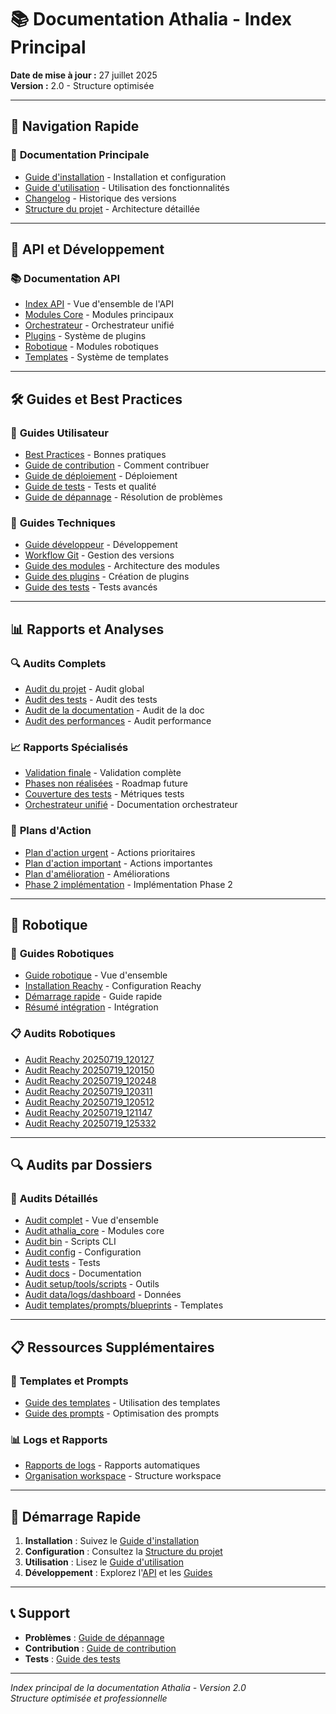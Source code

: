 # 📚 Documentation Athalia - Index Principal

**Date de mise à jour :** 27 juillet 2025  
**Version :** 2.0 - Structure optimisée

---

## 🎯 **Navigation Rapide**

### 📖 **Documentation Principale**
- [Guide d'installation](INSTALLATION.md) - Installation et configuration
- [Guide d'utilisation](USAGE.md) - Utilisation des fonctionnalités
- [Changelog](CHANGELOG.md) - Historique des versions
- [Structure du projet](STRUCTURE_PROJET_EXPLICATION.md) - Architecture détaillée

---

## 🔧 **API et Développement**

### 📚 **Documentation API**
- [Index API](API/INDEX.md) - Vue d'ensemble de l'API
- [Modules Core](API/core_modules.md) - Modules principaux
- [Orchestrateur](API/orchestrator.md) - Orchestrateur unifié
- [Plugins](API/plugins.md) - Système de plugins
- [Robotique](API/robotics.md) - Modules robotiques
- [Templates](API/templates.md) - Système de templates

---

## 🛠️ **Guides et Best Practices**

### 📖 **Guides Utilisateur**
- [Best Practices](GUIDES/BEST_PRACTICES.md) - Bonnes pratiques
- [Guide de contribution](GUIDES/CONTRIBUTING.md) - Comment contribuer
- [Guide de déploiement](GUIDES/DEPLOYMENT.md) - Déploiement
- [Guide de tests](GUIDES/TESTING.md) - Tests et qualité
- [Guide de dépannage](GUIDES/TROUBLESHOOTING.md) - Résolution de problèmes

### 🔧 **Guides Techniques**
- [Guide développeur](GUIDES/DEVELOPER_GUIDE.md) - Développement
- [Workflow Git](GUIDES/GIT_WORKFLOW.md) - Gestion des versions
- [Guide des modules](GUIDES/MODULES.md) - Architecture des modules
- [Guide des plugins](GUIDES/PLUGINS_GUIDE.md) - Création de plugins
- [Guide des tests](GUIDES/TESTS_GUIDE.md) - Tests avancés

---

## 📊 **Rapports et Analyses**

### 🔍 **Audits Complets**
- [Audit du projet](REPORTS/AUDIT_PROJET_COMPLET.md) - Audit global
- [Audit des tests](REPORTS/AUDIT_TESTS_COMPLET.md) - Audit des tests
- [Audit de la documentation](REPORTS/AUDIT_DOCUMENTATION_COMPLET.md) - Audit de la doc
- [Audit des performances](REPORTS/AUDIT_PERFORMANCE_COMPLET.md) - Audit performance

### 📈 **Rapports Spécialisés**
- [Validation finale](REPORTS/VALIDATION_FINALE_COMPLETE.md) - Validation complète
- [Phases non réalisées](REPORTS/PHASES_NON_REALISEES.md) - Roadmap future
- [Couverture des tests](REPORTS/RAPPORT_COUVERTURE_TESTS.md) - Métriques tests
- [Orchestrateur unifié](REPORTS/UNIFIED_ORCHESTRATOR.md) - Documentation orchestrateur

### 🚀 **Plans d'Action**
- [Plan d'action urgent](REPORTS/PLAN_ACTION_URGENT.md) - Actions prioritaires
- [Plan d'action important](REPORTS/PLAN_ACTION_IMPORTANT.md) - Actions importantes
- [Plan d'amélioration](REPORTS/PLAN_ACTION_AMELIORATION.md) - Améliorations
- [Phase 2 implémentation](REPORTS/PHASE2_IMPLEMENTATION.md) - Implémentation Phase 2

---

## 🤖 **Robotique**

### 🤖 **Guides Robotiques**
- [Guide robotique](robotics/ROBOTICS_GUIDE.md) - Vue d'ensemble
- [Installation Reachy](robotics/REACHY_SETUP_GUIDE.md) - Configuration Reachy
- [Démarrage rapide](robotics/ROBOTICS_QUICK_START.md) - Guide rapide
- [Résumé intégration](robotics/ROBOTICS_INTEGRATION_SUMMARY.md) - Intégration

### 📋 **Audits Robotiques**
- [Audit Reachy 20250719_120127](robotics/reachy_audit_20250719_120127.md)
- [Audit Reachy 20250719_120150](robotics/reachy_audit_20250719_120150.md)
- [Audit Reachy 20250719_120248](robotics/reachy_audit_20250719_120248.md)
- [Audit Reachy 20250719_120311](robotics/reachy_audit_20250719_120311.md)
- [Audit Reachy 20250719_120512](robotics/reachy_audit_20250719_120512.md)
- [Audit Reachy 20250719_121147](robotics/reachy_audit_20250719_121147.md)
- [Audit Reachy 20250719_125332](robotics/reachy_audit_20250719_125332.md)

---

## 🔍 **Audits par Dossiers**

### 📁 **Audits Détaillés**
- [Audit complet](audit_dossiers/00_RAPPORT_AUDIT_COMPLET.md) - Vue d'ensemble
- [Audit athalia_core](audit_dossiers/01_athalia_core_audit.md) - Modules core
- [Audit bin](audit_dossiers/02_bin_audit.md) - Scripts CLI
- [Audit config](audit_dossiers/03_config_audit.md) - Configuration
- [Audit tests](audit_dossiers/04_tests_audit.md) - Tests
- [Audit docs](audit_dossiers/05_docs_audit.md) - Documentation
- [Audit setup/tools/scripts](audit_dossiers/06_setup_tools_scripts_audit.md) - Outils
- [Audit data/logs/dashboard](audit_dossiers/07_data_logs_dashboard_audit.md) - Données
- [Audit templates/prompts/blueprints](audit_dossiers/08_templates_prompts_blueprints_audit.md) - Templates

---

## 📋 **Ressources Supplémentaires**

### 📝 **Templates et Prompts**
- [Guide des templates](templates/README.md) - Utilisation des templates
- [Guide des prompts](prompts/README.md) - Optimisation des prompts

### 📊 **Logs et Rapports**
- [Rapports de logs](logs_reports/) - Rapports automatiques
- [Organisation workspace](ORGANISATION_WORKSPACE.md) - Structure workspace

---

## 🚀 **Démarrage Rapide**

1. **Installation** : Suivez le [Guide d'installation](INSTALLATION.md)
2. **Configuration** : Consultez la [Structure du projet](STRUCTURE_PROJET_EXPLICATION.md)
3. **Utilisation** : Lisez le [Guide d'utilisation](USAGE.md)
4. **Développement** : Explorez l'[API](API/INDEX.md) et les [Guides](GUIDES/)

---

## 📞 **Support**

- **Problèmes** : [Guide de dépannage](GUIDES/TROUBLESHOOTING.md)
- **Contribution** : [Guide de contribution](GUIDES/CONTRIBUTING.md)
- **Tests** : [Guide des tests](GUIDES/TESTING.md)

---

*Index principal de la documentation Athalia - Version 2.0*  
*Structure optimisée et professionnelle*
